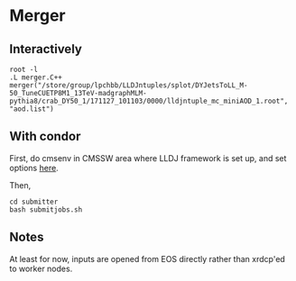 # Merger


## Interactively
```
root -l
.L merger.C++
merger("/store/group/lpchbb/LLDJntuples/splot/DYJetsToLL_M-50_TuneCUETP8M1_13TeV-madgraphMLM-pythia8/crab_DY50_1/171127_101103/0000/lldjntuple_mc_miniAOD_1.root", "aod.list")
```

## With condor
First, do cmsenv in CMSSW area where LLDJ framework is set up, and set options [here](https://github.com/DisplacedHiggs/Merger/blob/master/submitter/submitjobs.sh#L4-L8).

Then, 
```
cd submitter
bash submitjobs.sh
```

## Notes
At least for now, inputs are opened from EOS directly rather than xrdcp'ed to worker nodes.  